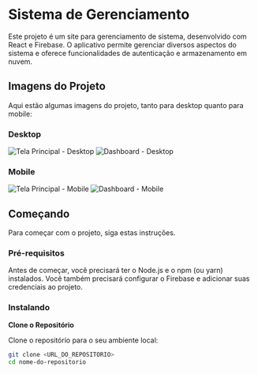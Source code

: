 # Sistema de Gerenciamento

Este projeto é um site para gerenciamento de sistema, desenvolvido com React e Firebase. O aplicativo permite gerenciar diversos aspectos do sistema e oferece funcionalidades de autenticação e armazenamento em nuvem.

## Imagens do Projeto

Aqui estão algumas imagens do projeto, tanto para desktop quanto para mobile:

### Desktop

![Tela Principal - Desktop](Images/images1.png)
![Dashboard - Desktop](Images/images2.png)

### Mobile

![Tela Principal - Mobile](Images/images3.png)
![Dashboard - Mobile](Images/images4.png)

## Começando

Para começar com o projeto, siga estas instruções.

### Pré-requisitos

Antes de começar, você precisará ter o Node.js e o npm (ou yarn) instalados. Você também precisará configurar o Firebase e adicionar suas credenciais ao projeto.

### Instalando

**Clone o Repositório**

Clone o repositório para o seu ambiente local:

```bash
git clone <URL_DO_REPOSITORIO>
cd nome-do-repositorio
